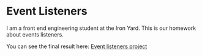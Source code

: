 # Event Listeners

I am a front end engineering student at the Iron Yard. This is our homework about events listeners.

You can see the final result here: [Event listeners project](https://pablo-jurado.github.io/event-listeners/)
